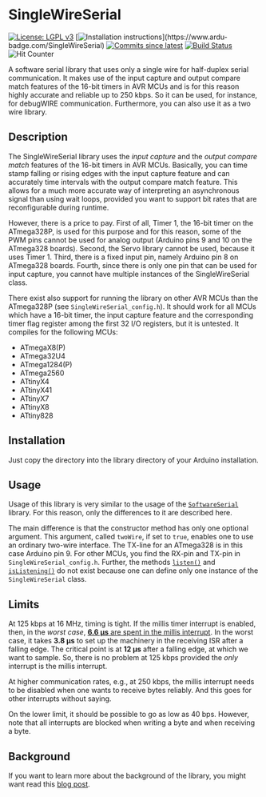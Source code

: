 # SingleWireSerial

[![License: LGPL v3](https://img.shields.io/badge/License-LGPLv3-blue.svg)](https://www.gnu.org/licenses/lgpl-3.0)
[![Installation instructions](https://www.ardu-badge.com/badge/SingleWireSerial.svg?)](https://www.ardu-badge.com/SingleWireSerial)
[![Commits since latest](https://img.shields.io/github/commits-since/felias-fogg/SingleWireSerial/latest)](https://github.com/felias-fogg/SingleWireSerial/commits/master)
[![Build Status](https://github.com/felias-fogg/SingleWireSerial/workflows/LibraryBuild/badge.svg)](https://github.com/felias-fogg/SingleWireSerial/actions)
![Hit Counter](https://visitor-badge.laobi.icu/badge?page_id=felias-fogg_SingleWireSerial)


A software serial library that uses only a single wire for half-duplex serial communication. It makes use of the input capture and output compare match features of the 16-bit timers in AVR MCUs and is for this reason highly accurate and reliable up to 250 kbps. So it can be used, for instance, for debugWIRE communication. Furthermore,  you can also use it as a two wire library.




## Description

The SingleWireSerial library uses the *input capture* and the *output compare match* features of the 16-bit timers in AVR MCUs. Basically, you can time stamp falling or rising edges with the input capture feature and can accurately time intervals with the output compare match feature. This allows for a much more accurate way of interpreting an asynchronous signal than using wait loops, provided you want to support bit rates that are reconfigurable during runtime.

However, there is a price to pay. First of all, Timer 1, the 16-bit timer on the ATmega328P, is used for this purpose and for this reason, some of the PWM pins cannot be used for analog output (Arduino pins 9 and 10 on the ATmega328 boards). Second, the Servo library cannot be used, because it uses Timer 1. Third, there is a fixed input pin, namely Arduino pin 8 on ATmega328 boards. Fourth, since there is only one pin that can be used for input capture, you cannot have multiple instances of the SingleWireSerial class. 

There exist also support for running the library on other AVR MCUs than the ATmega328P (see `SingleWireSerial_config.h`). It should work for all MCUs which have a 16-bit timer, the input capture feature and the corresponding timer flag register among the first 32 I/O registers, but it is untested. It compiles for the following MCUs:

- ATmegaX8(P)
- ATmega32U4
- ATmega1284(P)
- ATmega2560
- ATtinyX4
- ATtinyX41
- ATtinyX7
- ATtinyX8
- ATtiny828


## Installation

Just copy the directory into the library directory of your Arduino installation.

## Usage

Usage of this library is very similar to the usage of the [`SoftwareSerial`](https://www.arduino.cc/en/Reference/softwareSerial) library. For this reason, only the differences to it are described here.

The main difference is that the constructor method has only one optional argument. This argument, called `twoWire`, if set to `true`, enables one to use an ordinary two-wire interface. The TX-line for an ATmega328 is in this case Arduino pin 9. For other MCUs, you find the RX-pin and TX-pin in `SingleWireSerial_config.h`. Further, the methods [`listen()`](https://www.arduino.cc/en/Reference/SoftwareSerialListen) and [`isListening()`](https://www.arduino.cc/en/Reference/SoftwareSerialIsListening) do not exist because one can define only one instance of the `SingleWireSerial` class.

## Limits

At 125 kbps at 16 MHz, timing is tight. If the millis timer interrupt is enabled, then, in the *worst case*, [**6.6 µs** are spent in the millis interrupt](https://hinterm-ziel.de/index.php/2021/10/20/timing-the-timekeeper/). In the worst case, it takes **3.8 µs** to set up the machinery in the receiving ISR after a falling edge. The critical point is at **12 µs** after a falling edge, at which we want to sample. So, there is no problem at 125 kbps provided the *only* interrupt is the millis interrupt.

At higher communication rates, e.g., at 250 kbps, the millis interrupt needs to be disabled when one wants to receive bytes reliably. And this goes for other interrupts without saying.

On the lower limit, it should be possible to go as low as 40 bps. However, note that all interrupts are blocked when writing a byte and when receiving a byte.

## Background

If you want to learn more about the background of the library, you might want read this [blog post](https://hinterm-ziel.de/index.php/2021/10/30/one-line-only/).
